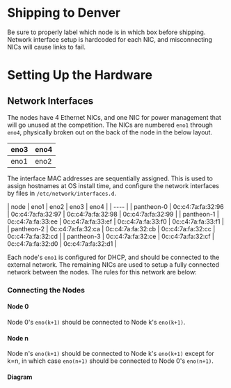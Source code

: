 # Shipping to Denver

Be sure to properly label which node is in which box before shipping. Network
interface setup is hardcoded for each NIC, and misconnecting NICs will cause
links to fail.

# Setting Up the Hardware
## Network Interfaces

The nodes have 4 Ethernet NICs, and one NIC for power management that will go
unused at the competition. The NICs are numbered `eno1` through `eno4`,
physically broken out on the back of the node in the below layout.

| eno3 | eno4 |
| ---- | ---- |
| eno1 | eno2 |

The interface MAC addresses are sequentially assigned. This is used to assign
hostnames at OS install time, and configure the network interfaces by files in
`/etc/network/interfaces.d`.

| node | eno1 | eno2 | eno3 | eno4 |
| ---- |
| pantheon-0 | 0c:c4:7a:fa:32:96 | 0c:c4:7a:fa:32:97 | 0c:c4:7a:fa:32:98 | 0c:c4:7a:fa:32:99 |
| pantheon-1 | 0c:c4:7a:fa:33:ee | 0c:c4:7a:fa:33:ef | 0c:c4:7a:fa:33:f0 | 0c:c4:7a:fa:33:f1 |
| pantheon-2 | 0c:c4:7a:fa:32:ca | 0c:c4:7a:fa:32:cb | 0c:c4:7a:fa:32:cc | 0c:c4:7a:fa:32:cd |
| pantheon-3 | 0c:c4:7a:fa:32:ce | 0c:c4:7a:fa:32:cf | 0c:c4:7a:fa:32:d0 | 0c:c4:7a:fa:32:d1 |

Each node's `eno1` is configured for DHCP, and should be connected to the
external network. The remaining NICs are used to setup a fully connected network
between the nodes. The rules for this network are below:

### Connecting the Nodes
#### Node 0
Node 0's `eno(k+1)` should be connected to Node k's `eno(k+1)`.

#### Node n
Node n's `eno(k+1)` should be connected to Node k's `eno(k+1)` except for k=n,
in which case `eno(n+1)` should be connected to Node 0's `eno(n+1)`.

#### Diagram
